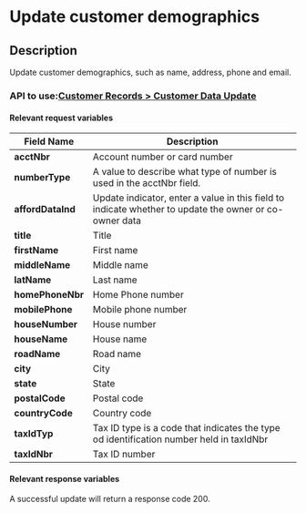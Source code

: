 # Update customer demographics

## Description

Update customer demographics, such as name, address, phone and email.

### API to use:[Customer Records > Customer Data Update](../api?type=post&path=/fv_emea/v2/customerDataUpdate)

#### Relevant request variables

| Field Name        | Description                                                                                            |
|-------------------|--------------------------------------------------------------------------------------------------------|
| **acctNbr**       | Account number or card number                                                                          |
| **numberType**    | A value to describe what type of number is used in the acctNbr field.                                  |
| **affordDataInd** | Update indicator, enter a value in this field to indicate whether to update the owner or co-owner data |
| **title**         | Title                                                                                                  |
| **firstName**     | First name                                                                                             |
| **middleName**    | Middle name                                                                                            |
| **latName**       | Last name                                                                                              |
| **homePhoneNbr**  | Home Phone number                                                                                      |
| **mobilePhone**   | Mobile phone number                                                                                    |
| **houseNumber**   | House number                                                                                           |
| **houseName**     | House name                                                                                             |
| **roadName**      | Road name                                                                                              |
| **city**          | City                                                                                                   |
| **state**         | State                                                                                                  |
| **postalCode**    | Postal code                                                                                            |
| **countryCode**   | Country code                                                                                           |
| **taxIdTyp**      | Tax ID type is a code that indicates the type od identification number held in taxIdNbr                |
| **taxIdNbr**      | Tax ID number                                                                                          |

#### Relevant response variables

A successful update will return a response code 200.
